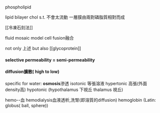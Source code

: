 phospholipid

lipid bilayer
chol s.t. 不會太流動
一層膜由兩對磷脂質相對而成

[[冷凍石刻法]]

fluid mosaic model
cell fusion融合

not only 上述 but also  [[glycoprotein]]

#### selective permeability = semi-permeability
#### diffusion擴散( high to low)
specific for water: **osmosis**滲透
isotonic 等張溶液
hypertonic 高張(外面density高)
hypotonic
(hypothalamus 下視丘
thalamus 視丘)


hemo--血
hemodialysis血液透析,洗腎(即溶質的diffusion)
hemoglobin (Latin: globus( ball, sphere))



